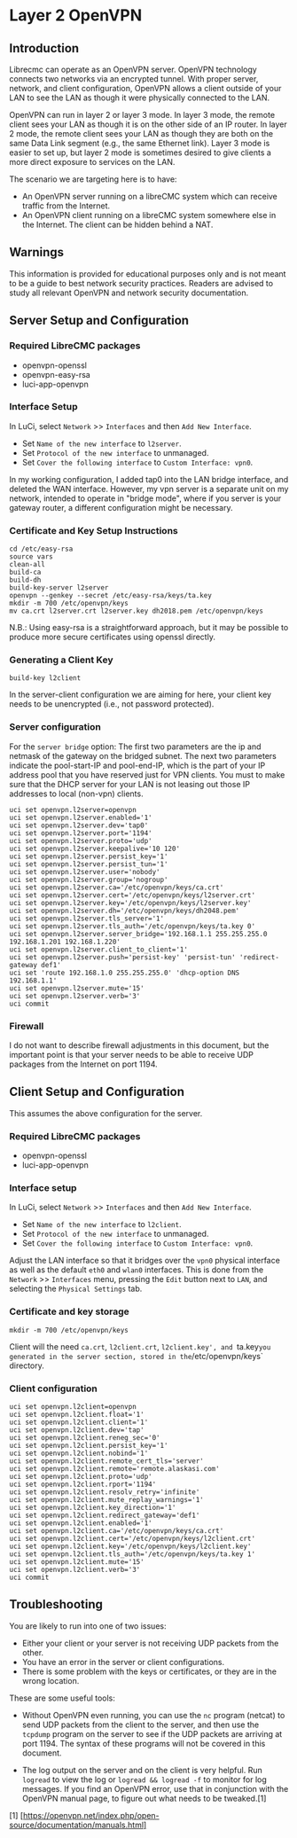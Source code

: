 # Layer 2 OpenVPN

## Introduction

Librecmc can operate as an OpenVPN server. OpenVPN technology connects
two networks via an encrypted tunnel. With proper server, network, and
client configuration, OpenVPN allows a client outside of your LAN to
see the LAN as though it were physically connected to the LAN.

OpenVPN can run in layer 2 or layer 3 mode. In layer 3 mode, the
remote client sees your LAN as though it is on the other side of an IP
router. In layer 2 mode, the remote client sees your LAN as though
they are both on the same Data Link segment (e.g., the same Ethernet
link). Layer 3 mode is easier to set up, but layer 2 mode is sometimes
desired to give clients a more direct exposure to services on the LAN.

The scenario we are targeting here is to have:

- An OpenVPN server running on a libreCMC system which can receive
  traffic from the Internet.
- An OpenVPN client running on a libreCMC system somewhere else in the
  Internet. The client can be hidden behind a NAT.

## Warnings

This information is provided for educational purposes only and is not
meant to be a guide to best network security practices. Readers are
advised to study all relevant OpenVPN and network security
documentation.

## Server Setup and Configuration

### Required LibreCMC packages

* openvpn-openssl
* openvpn-easy-rsa
* luci-app-openvpn

### Interface Setup

In LuCi, select `Network` >> `Interfaces` and then `Add New Interface`.

- Set `Name of the new interface` to `l2server`.
- Set `Protocol of the new interface` to unmanaged.
- Set `Cover the following interface` to `Custom Interface: vpn0`.

In my working configuration, I added tap0 into the LAN bridge
interface, and deleted the WAN interface. However, my vpn server is a
separate unit on my network, intended to operate in "bridge mode",
where if you server is your gateway router, a different configuration
might be necessary.

### Certificate and Key Setup Instructions

```
cd /etc/easy-rsa
source vars
clean-all
build-ca
build-dh
build-key-server l2server
openvpn --genkey --secret /etc/easy-rsa/keys/ta.key
mkdir -m 700 /etc/openvpn/keys
mv ca.crt l2server.crt l2server.key dh2018.pem /etc/openvpn/keys
```

N.B.: Using easy-rsa is a straightforward approach, but it may be
possible to produce more secure certificates using openssl directly.

### Generating a Client Key

```
build-key l2client
```

In the server-client configuration we are aiming for here, your client
key needs to be unencrypted (i.e., not password protected).

### Server configuration

For the `server bridge` option: The first two parameters are the ip
and netmask of the gateway on the bridged subnet. The next two
parameters indicate the pool-start-IP and pool-end-IP, which is the
part of your IP address pool that you have reserved just for VPN
clients. You must to make sure that the DHCP server for your LAN is
not leasing out those IP addresses to local (non-vpn) clients.

```
uci set openvpn.l2server=openvpn
uci set openvpn.l2server.enabled='1'
uci set openvpn.l2server.dev='tap0'
uci set openvpn.l2server.port='1194'
uci set openvpn.l2server.proto='udp'
uci set openvpn.l2server.keepalive='10 120'
uci set openvpn.l2server.persist_key='1'
uci set openvpn.l2server.persist_tun='1'
uci set openvpn.l2server.user='nobody'
uci set openvpn.l2server.group='nogroup'
uci set openvpn.l2server.ca='/etc/openvpn/keys/ca.crt'
uci set openvpn.l2server.cert='/etc/openvpn/keys/l2server.crt'
uci set openvpn.l2server.key='/etc/openvpn/keys/l2server.key'
uci set openvpn.l2server.dh='/etc/openvpn/keys/dh2048.pem'
uci set openvpn.l2server.tls_server='1'
uci set openvpn.l2server.tls_auth='/etc/openvpn/keys/ta.key 0'
uci set openvpn.l2server.server_bridge='192.168.1.1 255.255.255.0 192.168.1.201 192.168.1.220'
uci set openvpn.l2server.client_to_client='1'
uci set openvpn.l2server.push='persist-key' 'persist-tun' 'redirect-gateway def1'
uci set 'route 192.168.1.0 255.255.255.0' 'dhcp-option DNS 192.168.1.1'
uci set openvpn.l2server.mute='15'
uci set openvpn.l2server.verb='3'
uci commit
```

### Firewall

I do not want to describe firewall adjustments in this document, but
the important point is that your server needs to be able to receive
UDP packages from the Internet on port 1194.

## Client Setup and Configuration

This assumes the above configuration for the server.

### Required LibreCMC packages

* openvpn-openssl
* luci-app-openvpn

### Interface setup

In LuCi, select `Network` >> `Interfaces` and then `Add New Interface`.

- Set `Name of the new interface` to `l2client`.
- Set `Protocol of the new interface` to unmanaged.
- Set `Cover the following interface` to `Custom Interface: vpn0`.

Adjust the LAN interface so that it bridges over the `vpn0` physical
interface as well as the default `eth0` and `wlan0` interfaces. This
is done from the `Network` >> `Interfaces` menu, pressing the `Edit`
button next to `LAN`, and selecting the `Physical Settings` tab.

### Certificate and key storage

```
mkdir -m 700 /etc/openvpn/keys
```

Client will the need `ca.crt`, `l2client.crt`, `l2client.key', and
`ta.key` you generated in the server section, stored in the
`/etc/openvpn/keys` directory.

### Client configuration

```
uci set openvpn.l2client=openvpn
uci set openvpn.l2client.float='1'
uci set openvpn.l2client.client='1'
uci set openvpn.l2client.dev='tap'
uci set openvpn.l2client.reneg_sec='0'
uci set openvpn.l2client.persist_key='1'
uci set openvpn.l2client.nobind='1'
uci set openvpn.l2client.remote_cert_tls='server'
uci set openvpn.l2client.remote='remote.alaskasi.com'
uci set openvpn.l2client.proto='udp'
uci set openvpn.l2client.rport='1194'
uci set openvpn.l2client.resolv_retry='infinite'
uci set openvpn.l2client.mute_replay_warnings='1'
uci set openvpn.l2client.key_direction='1'
uci set openvpn.l2client.redirect_gateway='def1'
uci set openvpn.l2client.enabled='1'
uci set openvpn.l2client.ca='/etc/openvpn/keys/ca.crt'
uci set openvpn.l2client.cert='/etc/openvpn/keys/l2client.crt'
uci set openvpn.l2client.key='/etc/openvpn/keys/l2client.key'
uci set openvpn.l2client.tls_auth='/etc/openvpn/keys/ta.key 1'
uci set openvpn.l2client.mute='15'
uci set openvpn.l2client.verb='3'
uci commit
```

## Troubleshooting

You are likely to run into one of two issues:

- Either your client or your server is not receiving UDP packets from the other.
- You have an error in the server or client configurations.
- There is some problem with the keys or certificates, or they are
  in the wrong location.

These are some useful tools:

- Without OpenVPN even running, you can use the `nc` program (netcat)
  to send UDP packets from the client to the server, and then use the
  `tcpdump` program on the server to see if the UDP packets are
  arriving at port 1194. The syntax of these programs will not be
  covered in this document.

- The log output on the server and on the client is very helpful. Run
  `logread` to view the log or `logread && logread -f` to monitor for
  log messages. If you find an OpenVPN error, use that in conjunction
  with the OpenVPN manual page, to figure out what needs to be
  tweaked.[1]

[1] [https://openvpn.net/index.php/open-source/documentation/manuals.html]